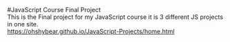 #JavaScript Course Final Project <br>
This is the Final project for my JavaScript course it is 3 different JS projects in one site. <br>
https://ohshybear.github.io/JavaScript-Projects/home.html
